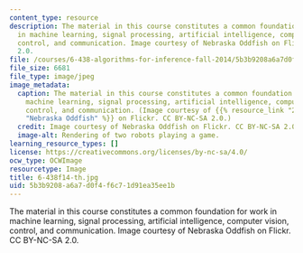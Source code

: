 ```yaml
---
content_type: resource
description: The material in this course constitutes a common foundation for work
  in machine learning, signal processing, artificial intelligence, computer vision,
  control, and communication. Image courtesy of Nebraska Oddfish on Flickr. CC BY-NC-SA
  2.0.
file: /courses/6-438-algorithms-for-inference-fall-2014/5b3b9208a6a7d0f4f6c71d91ea35ee1b_6-438f14-th.jpg
file_size: 6681
file_type: image/jpeg
image_metadata:
  caption: The material in this course constitutes a common foundation for work in
    machine learning, signal processing, artificial intelligence, computer vision,
    control, and communication. (Image courtesy of {{% resource_link "21281411-07e6-4b4f-b7d3-229d10b2d1d5"
    "Nebraska Oddfish" %}} on Flickr. CC BY-NC-SA 2.0.)
  credit: Image courtesy of Nebraska Oddfish on Flickr. CC BY-NC-SA 2.0.
  image-alt: Rendering of two robots playing a game.
learning_resource_types: []
license: https://creativecommons.org/licenses/by-nc-sa/4.0/
ocw_type: OCWImage
resourcetype: Image
title: 6-438f14-th.jpg
uid: 5b3b9208-a6a7-d0f4-f6c7-1d91ea35ee1b
---
```

The material in this course constitutes a common foundation for work in machine learning, signal processing, artificial intelligence, computer vision, control, and communication. Image courtesy of Nebraska Oddfish on Flickr. CC BY-NC-SA 2.0.